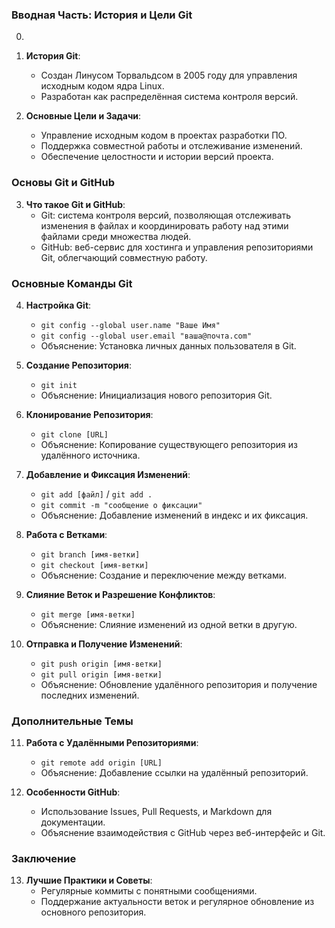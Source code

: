 ### Вводная Часть: История и Цели Git

0.
1. **История Git**:
   - Создан Линусом Торвальдсом в 2005 году для управления исходным кодом ядра Linux.
   - Разработан как распределённая система контроля версий.

2. **Основные Цели и Задачи**:
   - Управление исходным кодом в проектах разработки ПО.
   - Поддержка совместной работы и отслеживание изменений.
   - Обеспечение целостности и истории версий проекта.

### Основы Git и GitHub

3. **Что такое Git и GitHub**:
   - Git: система контроля версий, позволяющая отслеживать изменения в файлах и координировать работу над этими файлами среди множества людей.
   - GitHub: веб-сервис для хостинга и управления репозиториями Git, облегчающий совместную работу.

### Основные Команды Git

4. **Настройка Git**:
   - `git config --global user.name "Ваше Имя"`
   - `git config --global user.email "ваша@почта.com"`
   - Объяснение: Установка личных данных пользователя в Git.

5. **Создание Репозитория**:
   - `git init`
   - Объяснение: Инициализация нового репозитория Git.

6. **Клонирование Репозитория**:
   - `git clone [URL]`
   - Объяснение: Копирование существующего репозитория из удалённого источника.

7. **Добавление и Фиксация Изменений**:
   - `git add [файл]` / `git add .`
   - `git commit -m "сообщение о фиксации"`
   - Объяснение: Добавление изменений в индекс и их фиксация.

8. **Работа с Ветками**:
   - `git branch [имя-ветки]`
   - `git checkout [имя-ветки]`
   - Объяснение: Создание и переключение между ветками.

9. **Слияние Веток и Разрешение Конфликтов**:
   - `git merge [имя-ветки]`
   - Объяснение: Слияние изменений из одной ветки в другую.

10. **Отправка и Получение Изменений**:
    - `git push origin [имя-ветки]`
    - `git pull origin [имя-ветки]`
    - Объяснение: Обновление удалённого репозитория и получение последних изменений.

### Дополнительные Темы

11. **Работа с Удалёнными Репозиториями**:
    - `git remote add origin [URL]`
    - Объяснение: Добавление ссылки на удалённый репозиторий.

12. **Особенности GitHub**:
    - Использование Issues, Pull Requests, и Markdown для документации.
    - Объяснение взаимодействия с GitHub через веб-интерфейс и Git.

### Заключение

13. **Лучшие Практики и Советы**:
    - Регулярные коммиты с понятными сообщениями.
    - Поддержание актуальности веток и регулярное обновление из основного репозитория.
